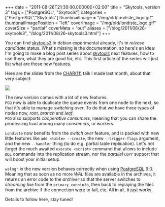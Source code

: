 +++
date = "2011-08-26T21:30:00.000000+02:00"
title = "Skytools, version 3"
tags = ["PostgreSQL", "Skytools"]
categories = ["PostgreSQL","Skytools"]
thumbnailImage = "/img/old/londiste_logo.gif"
thumbnailImagePosition = "left"
coverImage = "/img/old/londiste_logo.gif"
coverSize = "partial"
coverMeta = "out"
aliases = ["/blog/2011/08/26-skytools3",
           "/blog/2011/08/26-skytools3.html"]
+++

You can find 
[skytools3](http://packages.debian.org/source/experimental/skytools3) in debian experimental already, it's in 
*release
candidate* status.  What's missing is the documentation, so here's an idea:
I'm going to make a blog post series about 
[skytools](https://github.com/markokr/skytools) next features, how to
use them, what they are good for, etc.  This first article of the series
will just list what are those new features.

Here are the slides from the 
[CHAR(11)](http://www.char11.org/) talk I made last month, about that
very subject:


<div class="figure center dim-margin">
  <a href="/images/confs/CHAR_2011_Skytools3.pdf">
    <img src="/img/old/CHAR_2011_Skytools3.png">
  </a>
</div>

The new version comes with a lot of new features.  
`PGQ` now is able to
duplicate the queue events from one node to the next, so that it's able to
manage 
*switching over*.  To do that we have three types of nodes now, 
*root*,
*branch* and 
*leaf*.  
`PGQ` also supports 
*cooperative consumers*, meaning that you
can share the processing load among many 
*consumers*, or workers.

`Londiste` now benefits from the 
*switch over* feature, and is packed with new
little features like 
`add <table> --create`, the new 
`--trigger-flags` argument,
and the new 
`--handler` thing (to do e.g. partial table replication).  Let's
not forget the much awaited 
`execute <script>` command that allows to include
`DDL` commands into the replication stream, nor the 
*parallel* 
`COPY` support that
will boost your initial setup.

`walmgr` in the new version behaves correctly when using 
[PostgreSQL](http://www.postgresql.org) 9.0.
Meaning that as soon as no more 
*WAL* files are available in the archives, it
returns an error code to the 
*archiver* so that the server switches to
*streaming* live from the 
`primary_conninfo`, then back to replaying the files
from the archive if the connection were to fail, etc.  All in all, it just
works.

Details to follow here, stay tuned!
